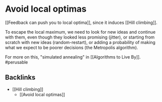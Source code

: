 # Avoid local optimas
[[Feedback can push you to local optima]], since it induces [[Hill climbing]]. 

To escape the local maximum, we need to look for new ideas and continue with them, even though they looked less promising (jitter), or starting from scratch with new ideas (random-restart), or adding a probability of making what we expect to be poorer decisions (the Metropolis algorithm). 

For more on this, "simulated annealing" in [[Algorithms to Live By]]. #perusable

## Backlinks
* [[Hill climbing]]
	* [[Avoid local optimas]]

<!-- {BearID:50BECEDC-981B-40D6-8CDB-243048269681-689-000008A8B5C1C9DC} -->
